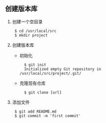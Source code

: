 ## 创建版本库


1. 创建一个空目录

		$ cd /usr/local/src
		$ mkdir project

2. 创建版本库

	* 初始化

			$ git init
			Initialized empty Git repository in /usr/local/src/project/.git/

	* 克隆现有仓库

			$ git clone [url]

3. 添加文件

		$ git add README.md
		$ git commit -m 'first commit'




